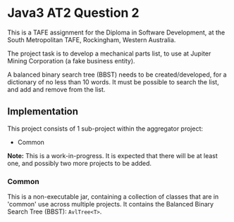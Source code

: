 
# Java3 AT2 Question 2
This is a TAFE assignment for the Diploma in Software Development, at the South Metropolitan TAFE,
Rockingham, Western Australia.

The project task is to develop a mechanical parts list,
to use at Jupiter Mining Corporation (a fake business entity).

A balanced binary search tree (BBST) needs to be created/developed, for a dictionary
of no less than 10 words.  It must be possible to search the list, and add
and remove from the list.

## Implementation
This project consists of 1 sub-project within the aggregator project:

- Common

**Note:** This is a work-in-progress.  It is expected that there will be at least one, and possibly
two more projects to be added.

### Common
This is a non-executable jar, containing a collection of classes that are in 'common' use across 
multiple projects.  It contains the Balanced Binary Search Tree (BBST): `AvlTree<T>`.
